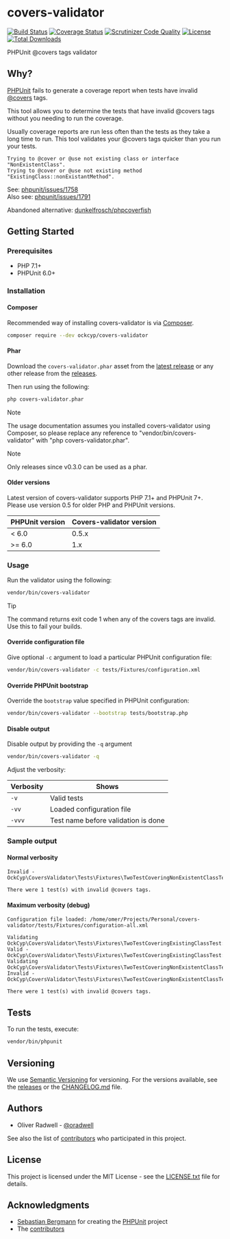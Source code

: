 # covers-validator

[![Build Status](https://api.travis-ci.com/oradwell/covers-validator.svg?branch=master)](https://app.travis-ci.com/github/oradwell/covers-validator)
[![Coverage Status](https://coveralls.io/repos/github/oradwell/covers-validator/badge.svg?branch=master)](https://coveralls.io/github/oradwell/covers-validator?branch=master)
[![Scrutinizer Code Quality](https://scrutinizer-ci.com/g/oradwell/covers-validator/badges/quality-score.png?b=master)](https://scrutinizer-ci.com/g/oradwell/covers-validator/?branch=master)
[![License](https://poser.pugx.org/ockcyp/covers-validator/license)](https://packagist.org/packages/ockcyp/covers-validator)
[![Total Downloads](https://poser.pugx.org/ockcyp/covers-validator/downloads)](https://packagist.org/packages/ockcyp/covers-validator)

PHPUnit @covers tags validator

## Why?

[PHPUnit](https://github.com/sebastianbergmann/phpunit) fails to generate a coverage report
when tests have invalid [@covers](https://docs.phpunit.de/en/9.6/annotations.html#covers)
tags.

This tool allows you to determine the tests that have invalid @covers tags
without you needing to run the coverage.

Usually coverage reports are run less often than the tests
as they take a long time to run.
This tool validates your @covers tags quicker than you run your tests.

```
Trying to @cover or @use not existing class or interface "NonExistentClass".
Trying to @cover or @use not existing method "ExistingClass::nonExistantMethod".
```

See: [phpunit/issues/1758](https://github.com/sebastianbergmann/phpunit/issues/1758)<br />
Also see: [phpunit/issues/1791](https://github.com/sebastianbergmann/phpunit/issues/1791)

Abandoned alternative: [dunkelfrosch/phpcoverfish](https://github.com/dunkelfrosch/phpcoverfish)

## Getting Started

### Prerequisites

- PHP 7.1+
- PHPUnit 6.0+

### Installation

#### Composer

Recommended way of installing covers-validator is via [Composer](https://get.org/).

```bash
composer require --dev ockcyp/covers-validator
```

#### Phar

Download the `covers-validator.phar` asset
from the [latest release](https://github.com/oradwell/covers-validator/releases/latest)
or any other release from the [releases](https://github.com/oradwell/covers-validator/releases).

Then run using the following:
```bash
php covers-validator.phar
```

>[!NOTE]
>The usage documentation assumes you installed covers-validator using Composer,
>so please replace any reference to "vendor/bin/covers-validator"
>with "php covers-validator.phar".

>[!NOTE]
>Only releases since v0.3.0 can be used as a phar.

#### Older versions

Latest version of covers-validator supports PHP 7.1+ and PHPUnit 7+.
Please use version 0.5 for older PHP and PHPUnit versions.

| PHPUnit version | Covers-validator version |
| --------------- | ------------------------ |
| < 6.0           | 0.5.x                    |
| >= 6.0          | 1.x                      |

### Usage

Run the validator using the following:

```bash
vendor/bin/covers-validator
```

>[!TIP]
>The command returns exit code 1 when any of the covers tags are invalid.
>Use this to fail your builds.

#### Override configuration file

Give optional `-c` argument to load a particular PHPUnit configuration file:

```bash
vendor/bin/covers-validator -c tests/Fixtures/configuration.xml
```

#### Override PHPUnit bootstrap

Override the `bootstrap` value specified in PHPUnit configuration:

```bash
vendor/bin/covers-validator --bootstrap tests/bootstrap.php
```

#### Disable output

Disable output by providing the `-q` argument

```bash
vendor/bin/covers-validator -q
```

Adjust the verbosity:

| Verbosity   | Shows                               |
| ----------- | ----------------------------------- |
| `-v`        | Valid tests                         |
| `-vv`       | Loaded configuration file           |
| `-vvv`      | Test name before validation is done |

### Sample output

#### Normal verbosity

```
Invalid - OckCyp\CoversValidator\Tests\Fixtures\TwoTestCoveringNonExistentClassTest::testDummyTest

There were 1 test(s) with invalid @covers tags.
```

#### Maximum verbosity (debug)

```
Configuration file loaded: /home/omer/Projects/Personal/covers-validator/tests/Fixtures/configuration-all.xml

Validating OckCyp\CoversValidator\Tests\Fixtures\TwoTestCoveringExistingClassTest::testDummyTest...
Valid - OckCyp\CoversValidator\Tests\Fixtures\TwoTestCoveringExistingClassTest::testDummyTest
Validating OckCyp\CoversValidator\Tests\Fixtures\TwoTestCoveringNonExistentClassTest::testDummyTest...
Invalid - OckCyp\CoversValidator\Tests\Fixtures\TwoTestCoveringNonExistentClassTest::testDummyTest

There were 1 test(s) with invalid @covers tags.
```

## Tests

To run the tests, execute:

```bash
vendor/bin/phpunit
```

## Versioning

We use [Semantic Versioning](https://semver.org/) for versioning. For the versions available, see the [releases](https://github.com/oradwell/covers-validator/releases) or the [CHANGELOG.md](./CHANGELOG.md) file.

## Authors

- Oliver Radwell - [@oradwell](https://github.com/oradwell)

See also the list of [contributors](https://github.com/oradwell/covers-validator/graphs/contributors) who participated in this project.

## License

This project is licensed under the MIT License - see the [LICENSE.txt](./LICENSE.txt) file for details.

## Acknowledgments

- [Sebastian Bergmann](https://github.com/sebastianbergmann) for creating the [PHPUnit](https://phpunit.de/) project
- The [contributors](https://github.com/oradwell/covers-validator/graphs/contributors)
